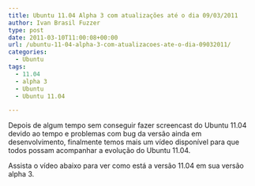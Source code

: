 ```yaml
---
title: Ubuntu 11.04 Alpha 3 com atualizações até o dia 09/03/2011
author: Ivan Brasil Fuzzer
type: post
date: 2011-03-10T11:00:08+00:00
url: /ubuntu-11-04-alpha-3-com-atualizacoes-ate-o-dia-09032011/
categories:
  - Ubuntu
tags:
  - 11.04
  - alpha 3
  - Ubuntu
  - Ubuntu 11.04

---
```

Depois de algum tempo sem conseguir fazer screencast do Ubuntu 11.04 devido ao tempo e problemas com bug da versão ainda em desenvolvimento, finalmente temos mais um vídeo disponível para que todos possam acompanhar a evolução do Ubuntu 11.04.

Assista o vídeo abaixo para ver como está a versão 11.04 em sua versão alpha 3.

<p style="text-align: center;">
</p>